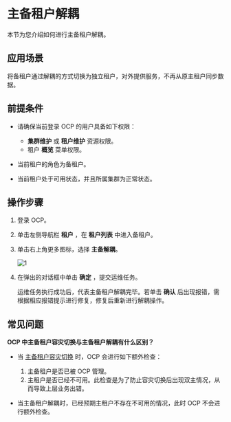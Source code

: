 # 主备租户解耦

本节为您介绍如何进行主备租户解耦。

## 应用场景

将备租户通过解耦的方式切换为独立租户，对外提供服务，不再从原主租户同步数据。

## 前提条件

* 请确保当前登录 OCP 的用户具备如下权限：

  * **集群维护** 或 **租户维护** 资源权限。
  * 租户 **概览** 菜单权限。

* 当前租户的角色为备租户。
* 当前租户处于可用状态，并且所属集群为正常状态。

## 操作步骤

1. 登录 OCP。

2. 单击左侧导航栏 **租户** ，在 **租户列表** 中进入备租户。

3. 单击右上角更多图标，选择 **主备解耦**。

   ![1](https://obbusiness-private.oss-cn-shanghai.aliyuncs.com/doc/img/ocp/420/%E4%B8%BB%E5%A4%87%E8%A7%A3%E8%80%A6.png)

4. 在弹出的对话框中单击 **确定** ，提交运维任务。

    运维任务执行成功后，代表主备租户解耦完毕。若单击 **确认** 后出现报错，需根据相应报错提示进行修复，修复后重新进行解耦操作。

## 常见问题

**OCP 中主备租户容灾切换与主备租户解耦有什么区别？**

* 当 [主备租户容灾切换](1280.standby-tenant-switchover.md) 时，OCP 会进行如下额外检查：

  1. 主备租户是否已被 OCP 管理。
  2. 主租户是否已经不可用。此检查是为了防止容灾切换后出现双主情况，从而导致上层业务出错。

* 当主备租户解耦时，已经预期主租户不存在不可用的情况，此时 OCP 不会进行额外检查。
